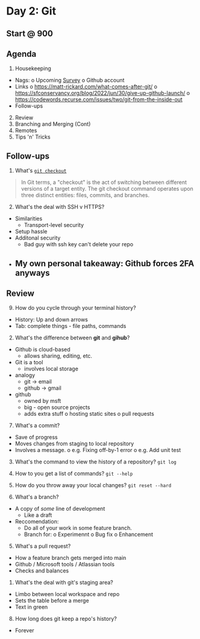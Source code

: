 # Day 2: Git
## Start @ 900

## Agenda
1. Housekeeping
  - Nags: 
    o Upcoming [Survey](https://www.surveymonkey.com/r/TSHZXK2)
	o Github account
  - Links
    o https://matt-rickard.com/what-comes-after-git/
    o https://sfconservancy.org/blog/2022/jun/30/give-up-github-launch/
    o https://codewords.recurse.com/issues/two/git-from-the-inside-out
  - Follow-ups
2. Review
3. Branching and Merging (Cont)
4. Remotes
5. Tips 'n' Tricks



## Follow-ups
1. What's [`git checkout`](https://www.atlassian.com/git/tutorials/using-branches/git-checkout)
> In Git terms, a "checkout" is the act of 
> switching between different versions of a 
> target entity. The git checkout command 
> operates upon three distinct entities: files, 
> commits, and branches.

2. What's the deal with SSH v HTTPS?
* Similarities
  - Transport-level security
* Setup hassle 
* Additonal security 
  - Bad guy with ssh key can't delete your repo
* My own personal takeaway: Github forces 2FA anyways
  - 



## Review
9. How do you cycle through your terminal history?
* History: Up and down arrows
* Tab: complete things - file paths, commands

2. What's the difference between **git** and **gihub**?
* Github is cloud-based
  - allows sharing, editing, etc.
* Git is a tool 
  - involves local storage
* analogy
  - git -> email
  - github -> gmail
* github 
  - owned by msft
  - big - open source projects 
  - adds extra stuff
    o hosting static sites
	o pull requests

7. What's a commit?
- Save of progress
- Moves changes from staging to local repository
- Involves a message.
  o e.g. Fixing off-by-1 error
  o e.g. Add unit test
  
3. What's the command to view the history of a repository?
`git log`

10. How to you get a list of commands?
`git --help`

4. How do you throw away your local changes?
`git reset --hard`


6. What's a branch?
* A copy of *some* line of development
  - Like a draft
* Reccomendation:
  - Do all of your work in some feature branch.
  - Branch for:
    o Experimennt
	o Bug fix
	o Enhancement

5. What's a pull request?
* How a feature branch gets merged into main
* Github / Microsoft tools / Atlassian tools
* Checks and balances


1. What's the deal with git's staging area?
* Limbo between local workspace and repo
* Sets the table before a merge
* Text in green

8. How long does git keep a repo's history?
* Forever

